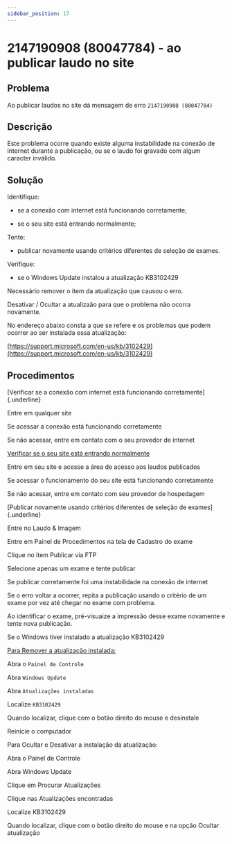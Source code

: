 ```yaml
---
sidebar_position: 17
---
```


# 2147190908 (80047784) - ao publicar laudo no site

## Problema

Ao publicar laudos no site dá mensagem de erro `2147190908
(80047784)`

## Descrição

Este problema ocorre quando existe alguma instabilidade na
conexão de internet durante a publicação, ou se o laudo foi
gravado com algum caracter inválido.

## Solução

Identifique:

* se a conexão com internet está funcionando corretamente;

* se o seu site está entrando normalmente;

Tente:

* publicar novamente usando critérios diferentes de seleção de
exames.

Verifique:

* se o Windows Update instalou a atualização KB3102429

Necessário remover o item da atualização que causou o erro.

Desativar / Ocultar a atualizaão para que o problema não ocorra
novamente.

No endereço abaixo consta a que se refere e os problemas que
podem ocorrer ao ser instalada essa atualização:

[https://support.microsoft.com/en-us/kb/3102429](https://support.microsoft.com/en-us/kb/3102429)

## Procedimentos

[Verificar se a conexão com internet está funcionando
corretamente]{.underline}

Entre em qualquer site

Se acessar a conexão está funcionando corretamente

Se não acessar, entre em contato com o seu provedor de internet

<u> Verificar se o seu site está entrando normalmente </u>

Entre em seu site e acesse a área de acesso aos laudos
publicados

Se acessar o funcionamento do seu site está funcionando corretamente

Se não acessar, entre em contato com seu provedor de hospedagem

[Publicar novamente usando critérios diferentes de seleção de
exames]{.underline}

Entre no Laudo & Imagem

Entre em Painel de Procedimentos na tela de Cadastro do exame

Clique no item Publicar via FTP

Selecione apenas um exame e tente publicar

Se publicar corretamente foi uma instabilidade na conexão de
internet

Se o erro voltar a ocorrer, repita a publicação usando o
critério de um exame por vez até chegar no exame com problema.

Ao identificar o exame, pré-visuaize a impressão desse exame
novamente e tente nova publicação.

Se o Windows tiver instalado a atualização
KB3102429

<u> Para Remover a atualização instalada: </u>

Abra o `Painel de Controle`

Abra `Windows Update`

Abra `Atualizações instaladas`

Localize `KB3102429`

Quando localizar, clique com o botão direito do mouse e
desinstale

Reinicie o computador

Para Ocultar e Desativar a instalação da
atualização:

Abra o Painel de Controle

Abra Windows Update

Clique em Procurar Atualizações

Clique nas Atualizações encontradas

Localize KB3102429

Quando localizar, clique com o botão direito do mouse e na opção
Ocultar atualização